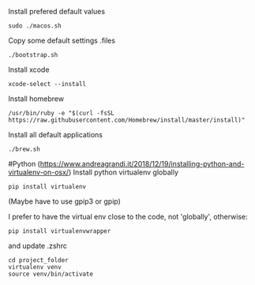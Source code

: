Install prefered default values
```
sudo ./macos.sh
```

Copy some default settings .files
```
./bootstrap.sh
```

Install xcode
```
xcode-select --install
```

Install homebrew
```
/usr/bin/ruby -e "$(curl -fsSL https://raw.githubusercontent.com/Homebrew/install/master/install)"
```


Install all default applications
```
./brew.sh

```

#Python
(https://www.andreagrandi.it/2018/12/19/installing-python-and-virtualenv-on-osx/)
Install python virtualenv globally  
```
pip install virtualenv
```
(Maybe have to use gpip3 or gpip)

I prefer to have the virtual env close to the code, not 'globally', otherwise:  
```
pip install virtualenvwrapper
```
and update .zshrc

```
cd project_folder
virtualenv venv
source venv/bin/activate
```
